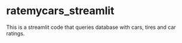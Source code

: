 # ratemycars_streamlit

This is a streamlit code that queries database with cars, tires and car ratings.
